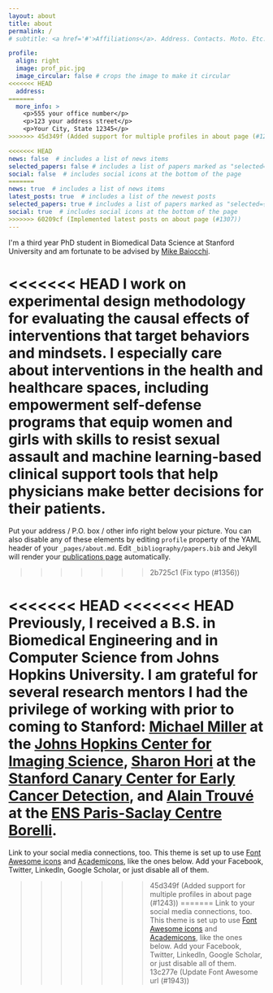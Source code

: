 ```yaml
---
layout: about
title: about
permalink: /
# subtitle: <a href='#'>Affiliations</a>. Address. Contacts. Moto. Etc.

profile:
  align: right
  image: prof_pic.jpg
  image_circular: false # crops the image to make it circular
<<<<<<< HEAD
  address: 
=======
  more_info: >
    <p>555 your office number</p>
    <p>123 your address street</p>
    <p>Your City, State 12345</p>
>>>>>>> 45d349f (Added support for multiple profiles in about page (#1243))

<<<<<<< HEAD
news: false  # includes a list of news items
selected_papers: false # includes a list of papers marked as "selected={true}"
social: false  # includes social icons at the bottom of the page
=======
news: true  # includes a list of news items
latest_posts: true  # includes a list of the newest posts
selected_papers: true # includes a list of papers marked as "selected={true}"
social: true  # includes social icons at the bottom of the page
>>>>>>> 60209cf (Implemented latest posts on about page (#1307))
---
```


I'm a third year PhD student in Biomedical Data Science at Stanford University and am fortunate to be advised by [Mike Baiocchi](https://profiles.stanford.edu/michael-baiocchi). 

<<<<<<< HEAD
I work on experimental design methodology for evaluating the causal effects of interventions that target behaviors and mindsets. I especially care about interventions in the health and healthcare spaces, including empowerment self-defense programs that equip women and girls with skills to resist sexual assault and machine learning-based clinical support tools that help physicians make better decisions for their patients.
=======
Put your address / P.O. box / other info right below your picture. You can also disable any of these elements by editing `profile` property of the YAML header of your `_pages/about.md`. Edit `_bibliography/papers.bib` and Jekyll will render your [publications page](/al-folio/publications/) automatically.
>>>>>>> 2b725c1 (Fix typo (#1356))

<<<<<<< HEAD
<<<<<<< HEAD
Previously, I received a B.S. in Biomedical Engineering and in Computer Science from Johns Hopkins University. I am grateful for several research mentors I had the privilege of working with prior to coming to Stanford: [Michael Miller](https://www.bme.jhu.edu/people/faculty/michael-i-miller/) at the [Johns Hopkins Center for Imaging Science](https://www.cis.jhu.edu/), [Sharon Hori](https://profiles.stanford.edu/sharon-hori?tab=bio) at the [Stanford Canary Center for Early Cancer Detection](https://canarycenter.stanford.edu/), and [Alain Trouvé](https://atrouve.perso.math.cnrs.fr/) at the [ENS Paris-Saclay Centre Borelli](https://centreborelli.ens-paris-saclay.fr/en).
=======
Link to your social media connections, too. This theme is set up to use [Font Awesome icons](http://fortawesome.github.io/Font-Awesome/) and [Academicons](https://jpswalsh.github.io/academicons/), like the ones below. Add your Facebook, Twitter, LinkedIn, Google Scholar, or just disable all of them.
>>>>>>> 45d349f (Added support for multiple profiles in about page (#1243))
=======
Link to your social media connections, too. This theme is set up to use [Font Awesome icons](https://fontawesome.com/) and [Academicons](https://jpswalsh.github.io/academicons/), like the ones below. Add your Facebook, Twitter, LinkedIn, Google Scholar, or just disable all of them.
>>>>>>> 13c277e (Update Font Awesome url (#1943))

